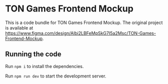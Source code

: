
  # TON Games Frontend Mockup

  This is a code bundle for TON Games Frontend Mockup. The original project is available at https://www.figma.com/design/Albi2LBFeMpSkG7I5a2Msc/TON-Games-Frontend-Mockup.

  ## Running the code

  Run `npm i` to install the dependencies.

  Run `npm run dev` to start the development server.
  